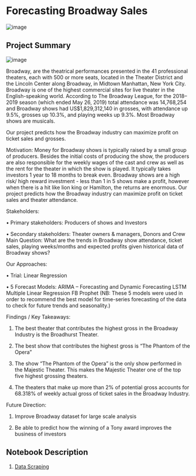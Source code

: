 # Forecasting Broadway Sales
![image](https://user-images.githubusercontent.com/36928110/172037580-05229692-dbbf-482b-9352-8256f5ae192b.png)

## Project Summary

![image](https://user-images.githubusercontent.com/36928110/172037700-89a16dd3-68fe-4e69-a62d-43d31f3e2999.png)

Broadway, are the theatrical performances presented in the 41 professional theaters, each with
500 or more seats, located in the Theater District and the Lincoln Center along Broadway, in
Midtown Manhattan, New York City. Broadway is one of the highest commercial sites for live
theater in the English-speaking world. According to The Broadway League, for the 2018–2019
season (which ended May 26, 2019) total attendance was 14,768,254 and Broadway shows had
US$1,829,312,140 in grosses, with attendance up 9.5%, grosses up 10.3%, and playing weeks
up 9.3%. Most Broadway shows are musicals.

Our project predicts how the Broadway industry can maximize profit on ticket sales and grosses.

Motivation:
Money for Broadway shows is typically raised by a small group of producers. Besides the initial
costs of producing the show, the producers are also responsible for the weekly wages of the cast
and crew as well as the rent for the theater in which the show is played. It typically takes investors
1 year to 18 months to break even. Broadway shows are a high risk/ high reward investment -
less than 1 in 5 shows make a profit, however when there is a hit like lion king or Hamilton,
the returns are enormous. Our project predicts how the Broadway industry can maximize profit
on ticket sales and theater attendance.

Stakeholders:

• Primary stakeholders: Producers of shows and Investors

• Secondary stakeholders: Theater owners & managers, Donors and Crew
Main Question: What are the trends in Broadway show attendance, ticket sales, playing
weeks/months and expected profits given historical data of Broadway shows?

Our Approaches:

• Trial: Linear Regression

• 5 Forecast Models:
ARIMA – Forecasting and Dynamic Forecasting
LSTM
Multiple Linear Regression
FB Prophet
(NB: These 5 models were used in order to recommend the best model for time-series
forecasting of the data to check for future trends and seasonality.)

Findings / Key Takeaways:

1. The best theater that contributes the highest gross in the Broadway Industry is the
Broadhurst Theater.

2. The best show that contributes the highest gross is “The Phantom of the Opera”

3. The show “The Phantom of the Opera” is the only show performed in the Majestic
Theater. This makes the Majestic Theater one of the top five highest grossing theaters.

4. The theaters that make up more than 2% of potential gross accounts for 68.318% of
weekly actual gross of ticket sales in the Broadway Industry.

Future Direction:

1. Improve Broadway dataset for large scale analysis

2. Be able to predict how the winning of a Tony award improves the business of investors

## Notebook Description

 1. [Data Scraping]()

